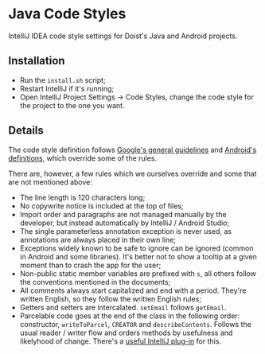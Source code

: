 # Java Code Styles

IntelliJ IDEA code style settings for Doist's Java and Android projects.

## Installation

- Run the `install.sh` script;
- Restart IntelliJ if it's running;
- Open IntelliJ Project Settings -> Code Styles, change the code style for the project to the one you want.

## Details

The code style definition follows [Google's general guidelines](http://google-styleguide.googlecode.com/svn/trunk/javaguide.html) and [Android's definitions](http://source.android.com/source/code-style.html), which override some of the rules.

There are, however, a few rules which we ourselves override and some that are not mentioned above:

- The line length is 120 characters long;
- No copywrite notice is included at the top of files;
- Import order and paragraphs are not managed manually by the developer, but instead automatically by IntelliJ / Android Studio;
- The single parameterless annotation exception is never used, as annotations are always placed in their own line;
- Exceptions widely known to be safe to ignore can be ignored (common in Android and some libraries). It's better not to show a tooltip at a given moment than to crash the app for the user;
- Non-public static member variables are prefixed with `s`, all others follow the conventions mentioned in the documents;
- All comments always start capitalized and end with a period. They're written English, so they follow the written English rules;
- Getters and setters are intercalated. `setEmail` follows `getEmail`.
- Parcelable code goes at the end of the class in the following order: constructor, `writeToParcel`, `CREATOR` and `describeContents`. Follows the usual reader / writer flow and orders methods by usefulness and likelyhood of change. There's a [useful IntelliJ plug-in](https://github.com/goncalossilva/android-parcelable-intellij-plugin/raw/master/android-parcelable-intellij-plugin.jar) for this.